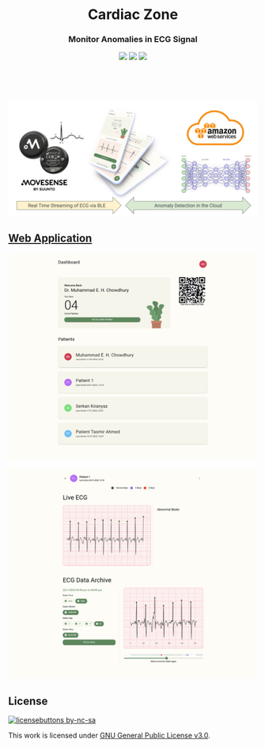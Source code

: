 <h1 align="center">Cardiac Zone</h1>
<h3 align="center">Monitor Anomalies in ECG Signal</h3>

<p align="center">
  <img src="https://img.shields.io/badge/Android_Studio-3DDC84?style=for-the-badge&logo=android-studio&logoColor=white"/> <img src="https://img.shields.io/badge/Kotlin-0095D5?&style=for-the-badge&logo=kotlin&logoColor=white"/> <img src="https://img.shields.io/badge/Amazon_AWS-232F3E?style=for-the-badge&logo=amazon-aws&logoColor=white"/>
</p>

<br>
<br>
<br>

<p align="center">
  <img src="diagram.svg"/>
</p>

## [Web Application](https://czone.netlify.app/)

<p align="center">
  <img src="czone_web_2.png"/>
</p>
<p align="center">
  <img src="czone_web_3.png"/>
</p>

## License
[![licensebuttons by-nc-sa](https://licensebuttons.net/l/by-nc-sa/3.0/88x31.png)](https://creativecommons.org/licenses/by-nc-sa/4.0)

This work is licensed under [GNU General Public License v3.0](https://github.com/atick-faisal/Cardiac-Zone-Android/blob/main/LICENSE).
